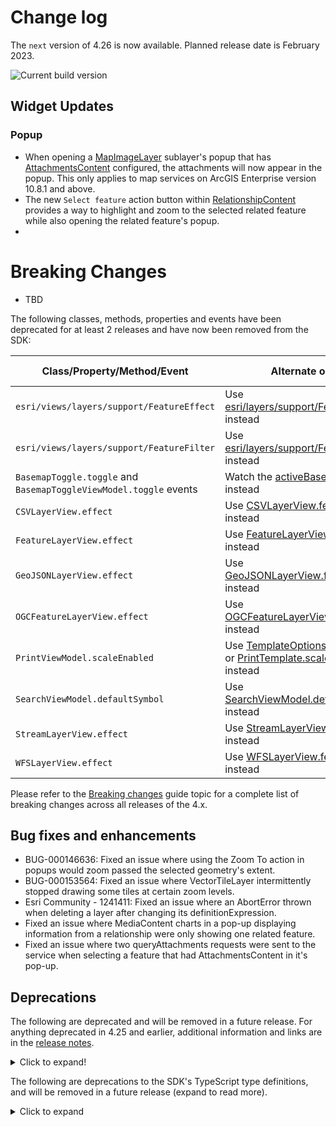 # Change log

The `next` version of 4.26 is now available.  Planned release date is February 2023.

![Current build version](https://img.shields.io/npm/v/arcgis-js-api/next?label=Current%20build)

## Widget Updates
### Popup
- When opening a [MapImageLayer](https://developers.arcgis.com/javascript/latest/api-reference/esri-layers-MapImageLayer.html) sublayer's popup that has [AttachmentsContent](https://developers.arcgis.com/javascript/latest/api-reference/esri-popup-content-AttachmentsContent.html) configured, the attachments will now appear in the popup. This only applies to map services on ArcGIS Enterprise version 10.8.1 and above.
- The new `Select feature` action button within [RelationshipContent](https://developers.arcgis.com/javascript/latest/api-reference/esri-popup-content-RelationshipContent.html) provides a way to highlight and zoom to the selected related feature while also opening the related feature's popup.
- 
# Breaking Changes
- TBD

The following classes, methods, properties and events have been deprecated for at least 2 releases and have now been removed from the SDK:

| Class/Property/Method/Event | Alternate option | Version deprecated |
|----------|-------------|--------------------|
| `esri/views/layers/support/FeatureEffect` | Use [esri/layers/support/FeatureEffect](https://developers.arcgis.com/javascript/latest/api-reference/esri-layers-support-FeatureEffect.html) instead | 4.22 |
| `esri/views/layers/support/FeatureFilter` | Use [esri/layers/support/FeatureFilter](https://developers.arcgis.com/javascript/latest/api-reference/esri-layers-support-FeatureFilter.html) instead | 4.22 |
| `BasemapToggle.toggle` and `BasemapToggleViewModel.toggle` events | Watch the [activeBasemap](https://developers.arcgis.com/javascript/latest/api-reference/esri-widgets-BasemapToggle.html#activeBasemap) property instead | 4.22 |
| `CSVLayerView.effect` | Use [CSVLayerView.featureEffect](https://developers.arcgis.com/javascript/latest/api-reference/esri-views-layers-CSVLayerView.html#featureEffect) instead | 4.22 |
| `FeatureLayerView.effect` | Use [FeatureLayerView.featureEffect](https://developers.arcgis.com/javascript/latest/api-reference/esri-views-layers-FeatureLayerView.html#featureEffect) instead | 4.22 |
| `GeoJSONLayerView.effect` | Use [GeoJSONLayerView.featureEffect](https://developers.arcgis.com/javascript/latest/api-reference/esri-views-layers-GeoJSONLayerView.html#featureEffect) instead | 4.22 |
| `OGCFeatureLayerView.effect` | Use [OGCFeatureLayerView.featureEffect](https://developers.arcgis.com/javascript/latest/api-reference/esri-views-layers-OGCFeatureLayerView.html#featureEffect) instead | 4.22 |
| `PrintViewModel.scaleEnabled` | Use [TemplateOptions.scaleEnabled](https://developers.arcgis.com/javascript/latest/api-reference/esri-widgets-Print-TemplateOptions.html#scaleEnabled) or [PrintTemplate.scalePreserved](https://developers.arcgis.com/javascript/latest/api-reference/esri-rest-support-PrintTemplate.html#scalePreserved) instead | 4.22 |
| `SearchViewModel.defaultSymbol	` | Use [SearchViewModel.defaultSymbols](https://developers.arcgis.com/javascript/latest/api-reference/esri-widgets-Search-SearchViewModel.html#defaultSymbols) instead | 4.22 |
| `StreamLayerView.effect` | Use [StreamLayerView.featureEffect](https://developers.arcgis.com/javascript/latest/api-reference/esri-views-layers-StreamLayerView.html#featureEffect) instead | 4.22 |
| `WFSLayerView.effect` | Use [WFSLayerView.featureEffect](https://developers.arcgis.com/javascript/latest/api-reference/esri-views-layers-WFSLayerView.html#featureEffect) instead | 4.22 |

Please refer to the [Breaking changes](https://developers.arcgis.com/javascript/latest/breaking-changes/) guide topic for a complete list of breaking changes across all releases of the 4.x.

## Bug fixes and enhancements
- BUG-000146636: Fixed an issue where using the Zoom To action in popups would zoom passed the selected geometry's extent.
- BUG-000153564: Fixed an issue where VectorTileLayer intermittently stopped drawing some tiles at certain zoom levels.
- Esri Community - 1241411: Fixed an issue where an AbortError thrown when deleting a layer after changing its definitionExpression.
- Fixed an issue where MediaContent charts in a pop-up displaying information from a relationship were only showing one related feature.
- Fixed an issue where two queryAttachments requests were sent to the service when selecting a feature that had AttachmentsContent in it's pop-up.

## Deprecations

The following are deprecated and will be removed in a future release. For anything deprecated in 4.25 and earlier, additional information and links are in the [release notes](https://developers.arcgis.com/javascript/latest/release-notes/#deprecated-classes-properties-methods-events).

<details>
  <summary>Click to expand!</summary>  

* Compatibility with implementations that don't support async/await at runtime, within AMD modules, is deprecated since version 4.25. For example, Angular applications using esri-loader will need to migrate from AMD modules to using @arcgis/core ES modules.
* CreateWorkflow deprecated since version 4.23. Use CreateFeaturesWorkflow instead.
* CreateWorkflowData.edits deprecated since 4.23. Use CreateFeaturesWorkflow.pendingFeatures to access edits made to the workflow data.
* CreateWorkflowData deprecated since version 4.23. Use CreateFeaturesWorkflowData instead.
* Directions.routeServiceUrl deprecated since version 4.24. Use url from layer instead.
* Directions.routeSymbol deprecated since version 4.24. Use directionLines from layer instead.
* Directions.stopSymbols deprecated since version 4.24. Use RouteStopSymbols from layer instead.
* DirectionsViewModel.highlightSegment deprecated since version 4.24. Use highlight instead.
* DirectionsViewModel.routeServiceUrl deprecated since version 4.24. Use url from layer instead.
* DirectionsViewModel.routeSymbol deprecated since version 4.24. Use directionLines from layer instead.
* DirectionsViewModel.stops deprecated since version 4.24. Use stops from layer instead.
* DirectionsViewModel.stopSymbols deprecated since version 4.24. Use RouteStopSymbols from layer instead.
* Editor.startCreateWorkflowAtFeatureCreation deprecated since version 4.23. Instead use startCreateFeaturesWorkflowAtFeatureCreation
* Editor.startCreateWorkflowAtFeatureEdit deprecated since 4.23
* Editor.startCreateWorkflowAtFeatureTypeSelection deprecated since version 4.23. Instead use startCreateFeaturesWorkflowAtFeatureTypeSelection instead.
* Editor.useDeprecatedCreateWorkflow deprecated since version 4.23. Although new at 4.23, this property was introduced to help migrate from the legacy CreateWorkflow to the updated CreateFeaturesWorkflow. Once CreateWorkflow is fully removed, this property will no longer be necessary.
* EditorViewModel.startCreateWorkflowAtFeatureCreation deprecated since version 4.23. Instead use startCreateFeaturesWorkflowAtFeatureCreation.
* EditorViewModel.startCreateWorkflowAtFeatureEdit deprecated since 4.23
* EditorViewModel.startCreateWorkflowAtFeatureTypeSelection deprecated since version 4.23. Instead use startCreateFeaturesWorkflowAtFeatureTypeSelection.
* EventAttachedCallback.EventAttachedCallback deprecated since version 4.24. Use reactiveUtils.ReactiveListenerChangeCallback() instead.
* FeatureTable.clearHighlights deprecated since version 4.25. Use highlightIds.removeAll() instead.
* FeatureTable.clearSelection deprecated since version 4.25. Use highlightIds.removeAll() instead.
* FeatureTable.fieldConfigs deprecated since version 4.24. Use FieldColumnTemplate via the FeatureTable's tableTemplate.
* FeatureTable.highlightOnRowSelectEnabled deprecated since version 4.25. Use highlightEnabled instead.
* FeatureTableViewModel.clearHighlights deprecated since version 4.25. Use highlightEnabled instead.
* FeatureTableViewModel.clearSelection deprecated since version 4.25. Use highlightEnabled instead.
* FeatureTableViewModel.fieldConfigs deprecated since version 4.24. Use FieldColumnTemplate via the FeatureTable's tableTemplate.
* FeatureTableViewModel.highlightOnRowSelectEnabled deprecated since version 4.25. Use highlightEnabled instead.
* FieldColumn.config deprecated since version 4.24. Use FieldColumnTemplate via the FeatureTable's tableTemplate.
* FieldColumnConfig deprecated since version 4.24. Use FieldColumnTemplate via the FeatureTable's tableTemplate.
* FieldGroupConfig.visibilityExpression deprecated since version 4.23. Set fields via the GroupElement.visibilityExpression
* FieldGroupConfig deprecated since version 4.23. Set field groupings via the GroupElement.
* HeatmapRenderer.blurRadius is deprecated since version 4.24. Use radius instead.
* HeatmapRenderer.maxPixelIntensity is deprecated since version 4.24. Use maxDensity instead.
* HeatmapRenderer.minPixelIntensity is deprecated since version 4.24. Use minDensity instead.
* ImageParameters deprecated since version 4.24. Use ImageParameters instead.
* InputFieldGroup.visibilityExpression deprecated Since 4.23. Use groupElement.visibilityExpression
* Lighting deprecated since version 4.24. Use SunLighting instead.
* PausableWatchHandle.PausableWatchHandle deprecated since version 4.24.
* PromisedWatchHandle.PromisedWatchHandle deprecated since version 4.24. Use Promise instead.
* promiseUtils.create deprecated since version 4.24. Use Promise instead.
* SlicePlane deprecated This module was moved in 4.23. Use SlicePlane instead.
* UtilityNetwork.rulesTableId deprecated since version 4.25. Use networkSystemLayers.rulesTableId instead.
* UtilityNetwork.rulesTableUrl deprecated since version 4.25. Use networkSystemLayers.rulesTableUrl instead.
* UtilityNetwork.subnetworksTableId deprecated since version 4.25. Use networkSystemLayers.subnetworksTableId instead.
* UtilityNetwork.subnetworksTableUrl deprecated since version 4.25. Use networkSystemLayers.subnetworksTableUrl instead.
* VoxelVariable deprecated This module was moved in 4.25. Use VoxelVariable instead.
* VoxelVolumeStyle deprecated This module was moved in 4.25. Use VoxelVolumeStyle instead.
* watchUtils.init deprecated since 4.24. Use reactiveUtils.watch() instead.
* watchUtils.on deprecated since 4.24. Use reactiveUtils.on() instead.
* watchUtils.once deprecated since 4.24. Use reactiveUtils.once() instead.
* watchUtils.pausable deprecated Since 4.24.
* watchUtils.watch deprecated since 4.24. Use reactiveUtils.watch() instead.
* watchUtils.when deprecated since 4.24. Use reactiveUtils.when() instead.
* watchUtils.whenDefined deprecated since 4.24. Use reactiveUtils.when() instead.
* watchUtils.whenDefinedOnce deprecated since 4.24. Use reactiveUtils.whenOnce() instead.
* watchUtils.whenEqual deprecated since 4.24. Use reactiveUtils.when() instead
* watchUtils.whenEqualOnce deprecated since 4.24. Use reactiveUtils.whenOnce() instead.
* watchUtils.whenFalse deprecated since 4.24. Use reactiveUtils.when() instead.
* watchUtils.whenFalseOnce deprecated since 4.24. Use reactiveUtils.whenOnce() instead.
* watchUtils.whenNot deprecated since 4.24. Use reactiveUtils.when() instead.
* watchUtils.whenNotOnce deprecated since 4.24. Use reactiveUtils.whenOnce() instead.
* watchUtils.whenOnce deprecated since 4.24. Use reactiveUtils.whenOnce() instead.
* watchUtils.whenTrue deprecated since 4.24. Use reactiveUtils.when() instead.
* watchUtils.whenTrueOnce deprecated since 4.24. Use reactiveUtils.whenOnce() instead.
* watchUtils.whenUndefined deprecated since 4.24. Use reactiveUtils.when() instead.
* watchUtils.whenUndefinedOnce deprecated since 4.24. Use reactiveUtils.whenOnce() instead.
* watchUtils deprecated since version 4.24. Use reactiveUtils instead.

</details>

The following are deprecations to the SDK's TypeScript type definitions, and will be removed in a future release (expand to read more). 

<details>
<summary>Click to expand</summary>

* `IPromise` deprecated since version 4.25. Use native `Promise` instead.
* Instances of `*Constructor` deprecated since 4.25. Update usage of `__esri.ModuleConstructor` to `typeof __esri.Module`, or `import` the module from typings and change the type assignment to `typeof Module`.

</details>
